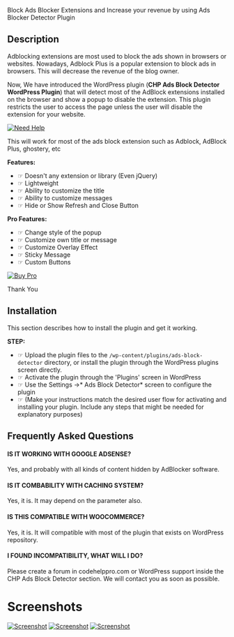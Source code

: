 Block Ads Blocker Extensions and Increase your revenue by using Ads Blocker Detector Plugin

## Description

Adblocking extensions are most used to block the ads shown in browsers or websites. Nowadays, Adblock Plus is a popular extension to block ads in browsers. This will decrease the revenue of the blog owner.

Now, We have introduced the WordPress plugin (**CHP Ads Block Detector WordPress Plugin**) that will detect most of the AdBlock extensions installed on the browser and show a popup to disable the extension. This plugin restricts the user to access the page unless the user will disable the extension for your website.

[![Need Help](https://codehelppro.com/wp-content/uploads/2021/02/Need-Help-Banner.2-1.jpg)](https://codehelppro.com/product/chp-ads-block-detector/)

This will work for most of the ads block extension such as Adblock, AdBlock Plus, ghostery, etc

**Features:**

*   ☞ Doesn\'t any extension or library (Even jQuery)
*   ☞ Lightweight 
*   ☞ Ability to customize the title
*   ☞ Ability to customize messages
*   ☞ Hide or Show Refresh and Close Button

**Pro Features:**

*   ☞ Change style of the popup
*   ☞ Customize own title or message
*   ☞ Customize Overlay Effect
*   ☞ Sticky Message
*   ☞ Custom Buttons

[![Buy Pro](https://codehelppro.com/wp-content/uploads/2021/03/Orange-Buy-Now-Button2.png)](https://codehelppro.com/product/chp-ads-block-detector/)


Thank You


## Installation

This section describes how to install the plugin and get it working.

**STEP:**

*   ☞  Upload the plugin files to the `/wp-content/plugins/ads-block-detector` directory, or install the plugin through the WordPress plugins screen directly.
*   ☞  Activate the plugin through the 'Plugins' screen in WordPress
*   ☞  Use the Settings ->* Ads Block Detector* screen to configure the plugin
*   ☞  (Make your instructions match the desired user flow for activating and installing your plugin. Include any steps that might be needed for explanatory purposes)

## Frequently Asked Questions

#### IS IT WORKING WITH GOOGLE ADSENSE?

Yes, and probably with all kinds of content hidden by AdBlocker software.

#### IS IT COMBABILITY WITH CACHING SYSTEM?

Yes, it is. It may depend on the parameter also.

#### IS THIS COMPATIBLE WITH WOOCOMMERCE?

Yes, it is. It will compatible with most of the plugin that exists on WordPress repository.

#### I FOUND INCOMPATIBILITY, WHAT WILL I DO?

Please create a forum in codehelppro.com or WordPress support inside the CHP Ads Block Detector section. We will contact you as soon as possible.

# Screenshots
[![Screenshot](https://codehelppro.com/wp-content/uploads/2021/02/04_preview.png)](https://codehelppro.com/product/chp-ads-block-detector/)
[![Screenshot](https://codehelppro.com/wp-content/uploads/2021/02/02_preview.png)](https://codehelppro.com/product/chp-ads-block-detector/)
[![Screenshot](https://codehelppro.com/wp-content/uploads/2021/02/03_preview.png)](https://codehelppro.com/product/chp-ads-block-detector/)
